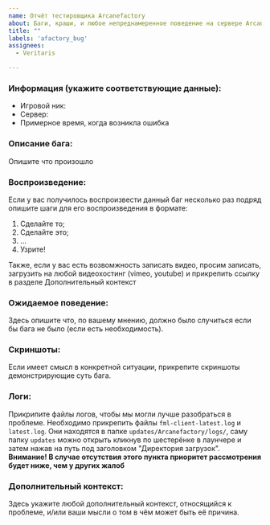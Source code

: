 ```yaml
---
name: Отчёт тестировщика Arcanefactory
about: Баги, краши, и любое непреднамеренное поведение на сервере Arcanefactory
title: ""
labels: 'afactory_bug'
assignees: 
  - Veritaris

---
```


### Информация (укажите соответствующие данные):   
 - Игровой ник: 
 - Сервер:
 - Примерное время, когда возникла ошибка

### Описание бага:  
Опишите что произошло 

### Воспроизведение:  
Если у вас получилось воспроизвести данный баг несколько раз подряд опишите шаги для его воспроизведения в формате:
1. Сделайте то;
2. Сделайте это;
3. ...
4. Узрите!  

Также, если у вас есть возвомжность записать видео, просим записать, загрузить на любой видеохостинг (vimeo, youtube) и прикрепить ссылку в разделе Дополнительный контекст

### Ожидаемое поведение:  
Здесь опишите что, по вашему мнению, должно было случиться если бы бага не было (если есть необходимость).

### Скриншоты:  
Если имеет смысл в конкретной ситуации, прикрепите скриншоты демонстрирующие суть бага.

### Логи:  
Прикрипите файлы логов, чтобы мы могли лучше разобраться в проблеме. 
Необходимо прикрепить файлы `fml-client-latest.log` и `latest.log`. Они находятся в папке `updates/Arcanefactory/logs/`, 
саму папку `updates` можно открыть кликнув по шестерёнке в лаунчере и затем нажав на путь под заголовком "Директория загрузок".  
**Внимание! В случае отсутствия этого пункта приоритет рассмотрения будет ниже, чем у других жалоб** 

### Дополнительный контекст:  
Здесь укажите любой дополнительный контекст, относящийся к проблеме, и/или ваши мысли о том в чём может быть её причина.
